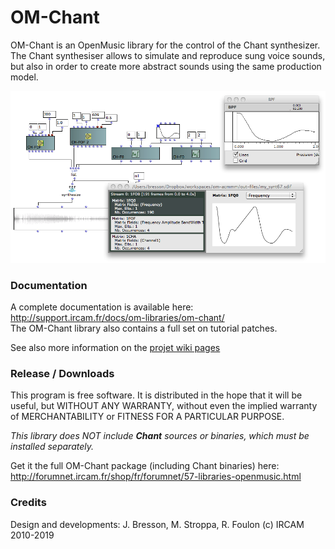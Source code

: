 # OM-Chant

OM-Chant is an OpenMusic library for the control of the Chant synthesizer. The Chant synthesiser allows to simulate and reproduce sung voice sounds, but also in order to create more abstract sounds using the same production model.

<img src="docs/images/om-chant.png">

### Documentation

A complete documentation is available here: http://support.ircam.fr/docs/om-libraries/om-chant/   
The OM-Chant library also contains a full set on tutorial patches.

See also more information on the [projet wiki pages](https://github.com/openmusic-project/OM-Chant/wiki/OM-Chant-project/)


### Release / Downloads

This program is free software. It is distributed in the hope that it will be useful, but WITHOUT ANY WARRANTY, without even the implied warranty of MERCHANTABILITY or FITNESS FOR A PARTICULAR PURPOSE. 

_This library does NOT include **Chant** sources or binaries, which must be installed separately._

Get it the full OM-Chant package (including Chant binaries) here: http://forumnet.ircam.fr/shop/fr/forumnet/57-libraries-openmusic.html

### Credits

Design and developments: J. Bresson, M. Stroppa, R. Foulon (c) IRCAM 2010-2019
